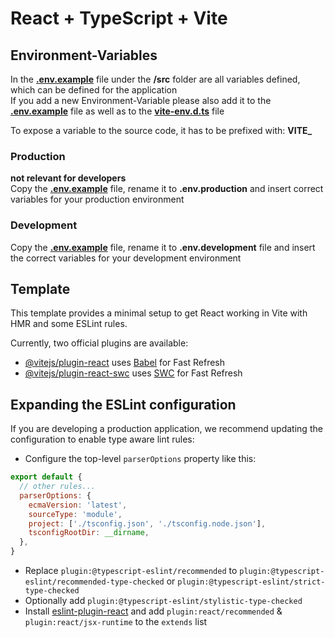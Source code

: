 # React + TypeScript + Vite

## Environment-Variables
In the [**.env.example**](.env.example) file under the **/src** folder are all variables defined,
which can be defined for the application  
If you add a new Environment-Variable please also add it to the [**.env.example**](.env.example) file as well
as to the [**vite-env.d.ts**](src/vite-env.d.ts) file
  
To expose a variable to the source code, it has to be prefixed with: **VITE_**

### Production
**not relevant for developers**  
Copy the [**.env.example**](.env.example) file, rename it to **.env.production** and insert correct variables for your 
production environment

### Development
Copy the [**.env.example**](.env.example) file, rename it to **.env.development** file and insert the correct variables
for your development environment

## Template

This template provides a minimal setup to get React working in Vite with HMR and some ESLint rules.

Currently, two official plugins are available:

- [@vitejs/plugin-react](https://github.com/vitejs/vite-plugin-react/blob/main/packages/plugin-react/README.md) uses [Babel](https://babeljs.io/) for Fast Refresh
- [@vitejs/plugin-react-swc](https://github.com/vitejs/vite-plugin-react-swc) uses [SWC](https://swc.rs/) for Fast Refresh

## Expanding the ESLint configuration

If you are developing a production application, we recommend updating the configuration to enable type aware lint rules:

- Configure the top-level `parserOptions` property like this:

```js
export default {
  // other rules...
  parserOptions: {
    ecmaVersion: 'latest',
    sourceType: 'module',
    project: ['./tsconfig.json', './tsconfig.node.json'],
    tsconfigRootDir: __dirname,
  },
}
```

- Replace `plugin:@typescript-eslint/recommended` to `plugin:@typescript-eslint/recommended-type-checked` or `plugin:@typescript-eslint/strict-type-checked`
- Optionally add `plugin:@typescript-eslint/stylistic-type-checked`
- Install [eslint-plugin-react](https://github.com/jsx-eslint/eslint-plugin-react) and add `plugin:react/recommended` & `plugin:react/jsx-runtime` to the `extends` list

